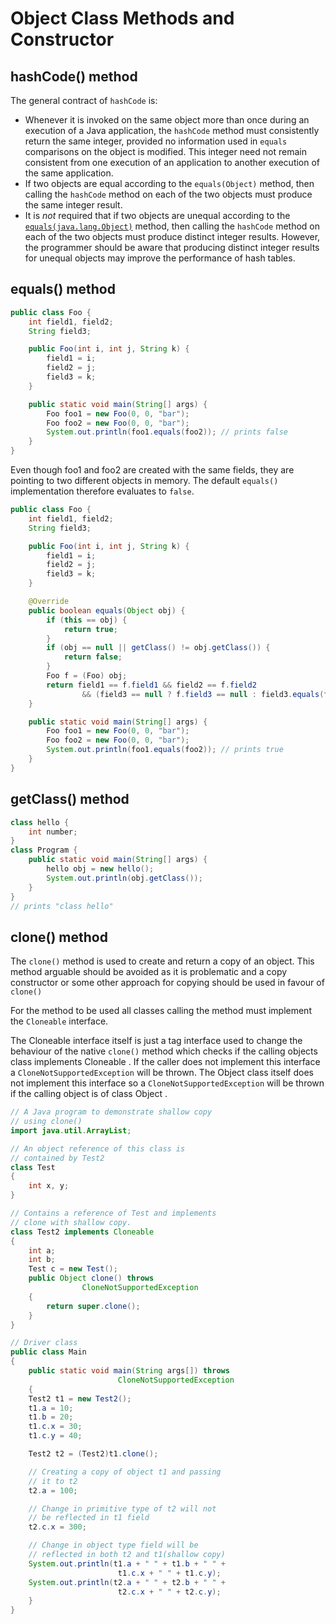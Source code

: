 # Object Class Methods and Constructor

## hashCode\(\) method

The general contract of `hashCode` is:

* Whenever it is invoked on the same object more than once during an execution of a Java application, the `hashCode` method must consistently return the same integer, provided no information used in `equals` comparisons on the object is modified. This integer need not remain consistent from one execution of an application to another execution of the same application.
* If two objects are equal according to the `equals(Object)` method, then calling the `hashCode` method on each of the two objects must produce the same integer result.
* It is _not_ required that if two objects are unequal according to the [`equals(java.lang.Object)`](https://docs.oracle.com/javase/7/docs/api/java/lang/Object.html#equals%28java.lang.Object%29) method, then calling the `hashCode` method on each of the two objects must produce distinct integer results. However, the programmer should be aware that producing distinct integer results for unequal objects may improve the performance of hash tables.

## equals\(\) method

```java
public class Foo {
    int field1, field2;
    String field3;

    public Foo(int i, int j, String k) {
        field1 = i;
        field2 = j;
        field3 = k;
    }

    public static void main(String[] args) {
        Foo foo1 = new Foo(0, 0, "bar");
        Foo foo2 = new Foo(0, 0, "bar");
        System.out.println(foo1.equals(foo2)); // prints false
    }
}
```

Even though foo1 and foo2 are created with the same fields, they are pointing to two different objects in memory. The default `equals()` implementation therefore evaluates to `false`.

```java
public class Foo {
    int field1, field2;
    String field3;

    public Foo(int i, int j, String k) {
        field1 = i;
        field2 = j;
        field3 = k;
    }

    @Override
    public boolean equals(Object obj) {
        if (this == obj) {
            return true;
        }
        if (obj == null || getClass() != obj.getClass()) {
            return false;
        }
        Foo f = (Foo) obj;
        return field1 == f.field1 && field2 == f.field2
                && (field3 == null ? f.field3 == null : field3.equals(f.field3));
    }

    public static void main(String[] args) {
        Foo foo1 = new Foo(0, 0, "bar");
        Foo foo2 = new Foo(0, 0, "bar");
        System.out.println(foo1.equals(foo2)); // prints true
    }
}
```

## getClass\(\) method

```java
class hello {
    int number;
}
class Program {
    public static void main(String[] args) {
        hello obj = new hello();
        System.out.println(obj.getClass());
    }
}
// prints "class hello"
```

## clone\(\) method

The `clone()` method is used to create and return a copy of an object. This method arguable should be avoided as it is problematic and a copy constructor or some other approach for copying should be used in favour of `clone()` 

For the method to be used all classes calling the method must implement the `Cloneable` interface.

The Cloneable interface itself is just a tag interface used to change the behaviour of the native `clone()` method which checks if the calling objects class implements Cloneable . If the caller does not implement this interface a `CloneNotSupportedException` will be thrown. The Object class itself does not implement this interface so a `CloneNotSupportedException` will be thrown if the calling object is of class Object .

```java
// A Java program to demonstrate shallow copy 
// using clone() 
import java.util.ArrayList; 

// An object reference of this class is 
// contained by Test2 
class Test 
{ 
	int x, y; 
} 

// Contains a reference of Test and implements 
// clone with shallow copy. 
class Test2 implements Cloneable 
{ 
	int a; 
	int b; 
	Test c = new Test(); 
	public Object clone() throws
				CloneNotSupportedException 
	{ 
		return super.clone(); 
	} 
} 

// Driver class 
public class Main 
{ 
	public static void main(String args[]) throws
						CloneNotSupportedException 
	{ 
	Test2 t1 = new Test2(); 
	t1.a = 10; 
	t1.b = 20; 
	t1.c.x = 30; 
	t1.c.y = 40; 

	Test2 t2 = (Test2)t1.clone(); 

	// Creating a copy of object t1 and passing 
	// it to t2 
	t2.a = 100; 

	// Change in primitive type of t2 will not 
	// be reflected in t1 field 
	t2.c.x = 300; 

	// Change in object type field will be 
	// reflected in both t2 and t1(shallow copy) 
	System.out.println(t1.a + " " + t1.b + " " + 
						t1.c.x + " " + t1.c.y); 
	System.out.println(t2.a + " " + t2.b + " " + 
						t2.c.x + " " + t2.c.y); 
	} 
} 

```





  
 

